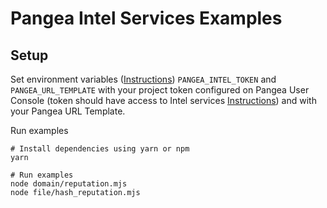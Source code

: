 # Pangea Intel Services Examples

## Setup

Set environment variables ([Instructions](https://pangea.cloud/docs/getting-started/integrate/#set-environment-variables)) `PANGEA_INTEL_TOKEN` and `PANGEA_URL_TEMPLATE` with your project token configured on Pangea User Console (token should have access to Intel services [Instructions](https://pangea.cloud/docs/getting-started/configure-services/#configure-a-pangea-service)) and with your Pangea URL Template.

Run examples

```
# Install dependencies using yarn or npm
yarn

# Run examples
node domain/reputation.mjs
node file/hash_reputation.mjs
```

